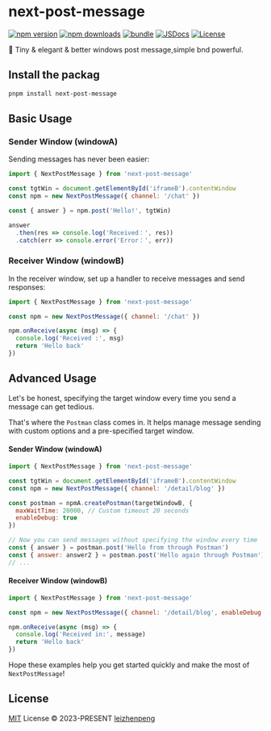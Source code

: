 # next-post-message

[![npm version][npm-version-src]][npm-version-href]
[![npm downloads][npm-downloads-src]][npm-downloads-href]
[![bundle][bundle-src]][bundle-href]
[![JSDocs][jsdocs-src]][jsdocs-href]
[![License][license-src]][license-href]

🌳 Tiny & elegant & better windows post message,simple bnd powerful.

## Install the packag

```sh
pnpm install next-post-message
```
## Basic Usage

### Sender Window (windowA)
Sending messages has never been easier:

```javascript
import { NextPostMessage } from 'next-post-message'

const tgtWin = document.getElementById('iframeB').contentWindow
const npm = new NextPostMessage({ channel: '/chat' })

const { answer } = npm.post('Hello!', tgtWin)

answer
  .then(res => console.log('Received：', res))
  .catch(err => console.error('Error：', err))
```

### Receiver Window (windowB)
In the receiver window, set up a handler to receive messages and send responses:

```javascript
import { NextPostMessage } from 'next-post-message'

const npm = new NextPostMessage({ channel: '/chat' })

npm.onReceive(async (msg) => {
  console.log('Received :', msg)
  return 'Hello back'
})
```

## Advanced Usage

Let's be honest, specifying the target window every time you send a message can get tedious.

That's where the `Postman` class comes in. It helps manage message sending with custom options and a pre-specified target window.

#### Sender Window (windowA)
```javascript
import { NextPostMessage } from 'next-post-message'

const tgtWin = document.getElementById('iframeB').contentWindow
const npm = new NextPostMessage({ channel: '/detail/blog' })

const postman = npmA.createPostman(targetWindowB, {
  maxWaitTime: 20000, // Custom timeout 20 seconds
  enableDebug: true
})

// Now you can send messages without specifying the window every time
const { answer } = postman.post('Hello from through Postman')
const { answer: answer2 } = postman.post('Hello again through Postman')
// ...
```

#### Receiver Window (windowB)
```javascript
import { NextPostMessage } from 'next-post-message'

const npm = new NextPostMessage({ channel: '/detail/blog', enableDebug: true })

npm.onReceive(async (msg) => {
  console.log('Received in:', message)
  return 'Hello back'
})
```

Hope these examples help you get started quickly and make the most of `NextPostMessage`!

## License

[MIT](./LICENSE) License © 2023-PRESENT [leizhenpeng](https://github.com/leizhenpeng)

<!-- Badges -->

[npm-version-src]: https://img.shields.io/npm/v/next-post-message?style=flat&colorA=080f12&colorB=1fa669
[npm-version-href]: https://npmjs.com/package/next-post-message
[npm-downloads-src]: https://img.shields.io/npm/dm/next-post-message?style=flat&colorA=080f12&colorB=1fa669
[npm-downloads-href]: https://npmjs.com/package/next-post-message
[bundle-src]: https://img.shields.io/bundlephobia/minzip/next-post-message?style=flat&colorA=080f12&colorB=1fa669&label=minzip
[bundle-href]: https://bundlephobia.com/result?p=next-post-message
[license-src]: https://img.shields.io/github/license/leizhenpeng/next-post-message.svg?style=flat&colorA=080f12&colorB=1fa669
[license-href]: https://github.com/leizhenpeng/next-post-message/blob/main/LICENSE
[jsdocs-src]: https://img.shields.io/badge/jsdocs-reference-080f12?style=flat&colorA=080f12&colorB=1fa669
[jsdocs-href]: https://www.jsdocs.io/package/next-post-message
